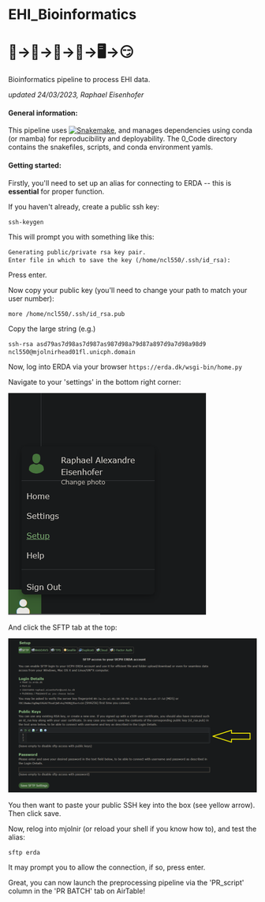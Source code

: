 # EHI_Bioinformatics 
# 🐨->💩->🦠->🧬->🖥️->😏
Bioinformatics pipeline to process EHI data.

*updated 24/03/2023, Raphael Eisenhofer*

#### General information:
This pipeline uses [![Snakemake](https://img.shields.io/badge/snakemake-≥5.6.0-brightgreen.svg?style=flat)](https://snakemake.readthedocs.io), and manages dependencies using conda (or mamba) for reproducibility and deployability. The 0_Code directory contains the snakefiles, scripts, and conda environment yamls. 

#### Getting started:
Firstly, you'll need to set up an alias for connecting to ERDA -- this is **essential** for proper function.

If you haven't already, create a public ssh key:
```
ssh-keygen
```

This will prompt you with something like this:
```
Generating public/private rsa key pair.
Enter file in which to save the key (/home/ncl550/.ssh/id_rsa):
```

Press enter.

Now copy your public key (you'll need to change your path to match your user number):
```
more /home/ncl550/.ssh/id_rsa.pub
```

Copy the large string (e.g.)
```
ssh-rsa asd79as7d98as7d987as987d98a79d87a897d9a7d98a98d9 ncl550@mjolnirhead01fl.unicph.domain
```

Now, log into ERDA via your browser `https://erda.dk/wsgi-bin/home.py`

Navigate to your 'settings' in the bottom right corner:

![setup1](figures/setup1.png)

And click the SFTP tab at the top:

![setup1](figures/setup2.png)

You then want to paste your public SSH key into the box (see yellow arrow). Then click save.

Now, relog into mjolnir (or reload your shell if you know how to), and test the alias:
```
sftp erda
```

It may prompt you to allow the connection, if so, press enter.

Great, you can now launch the preprocessing pipeline via the 'PR_script' column in the 'PR BATCH' tab on AirTable!
